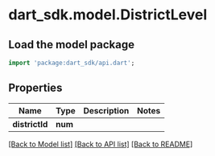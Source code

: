 # dart_sdk.model.DistrictLevel

## Load the model package
```dart
import 'package:dart_sdk/api.dart';
```

## Properties
Name | Type | Description | Notes
------------ | ------------- | ------------- | -------------
**districtId** | **num** |  | 

[[Back to Model list]](../README.md#documentation-for-models) [[Back to API list]](../README.md#documentation-for-api-endpoints) [[Back to README]](../README.md)


